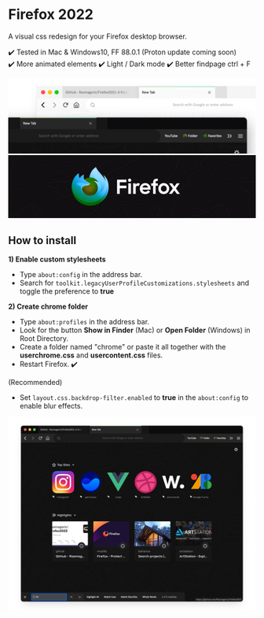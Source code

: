 # Firefox 2022
A visual css redesign for your Firefox desktop browser.

✔️ Tested in Mac & Windows10, FF 88.0.1 (Proton update coming soon)\
✔️ More animated elements ✔️ Light / Dark mode ✔️ Better findpage ctrl + F

![Screenshot](preview.png)
![Alt Text](logo.gif)

## How to install

**1) Enable custom stylesheets**

- Type `about:config` in the address bar.
- Search for `toolkit.legacyUserProfileCustomizations.stylesheets` and toggle the preference to **true**  
  
**2) Create chrome folder**

- Type `about:profiles` in the address bar.
- Look for the button **Show in Finder** (Mac) or **Open Folder** (Windows) in Root Directory.
- Create a folder named "chrome" or paste it all together with the **userchrome.css** and **usercontent.css** files.
- Restart Firefox. ✔️

(Recommended)
- Set `layout.css.backdrop-filter.enabled` to **true** in the `about:config` to enable blur effects.

![Screenshot](screenshot.png)
